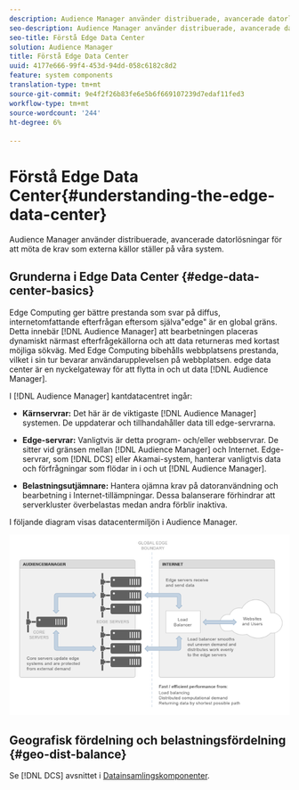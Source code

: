 ```yaml
---
description: Audience Manager använder distribuerade, avancerade datorlösningar för att möta de krav som externa källor ställer på våra system.
seo-description: Audience Manager använder distribuerade, avancerade datorlösningar för att möta de krav som externa källor ställer på våra system.
seo-title: Förstå Edge Data Center
solution: Audience Manager
title: Förstå Edge Data Center
uuid: 4177e666-99f4-453d-94dd-058c6182c8d2
feature: system components
translation-type: tm+mt
source-git-commit: 9e4f2f26b83fe6e5b6f669107239d7edaf11fed3
workflow-type: tm+mt
source-wordcount: '244'
ht-degree: 6%

---
```



# Förstå Edge Data Center{#understanding-the-edge-data-center}

Audience Manager använder distribuerade, avancerade datorlösningar för att möta de krav som externa källor ställer på våra system.

## Grunderna i Edge Data Center {#edge-data-center-basics}

<!-- 

c_compedge.xml

 -->

Edge Computing ger bättre prestanda som svar på diffus, internetomfattande efterfrågan eftersom själva&quot;edge&quot; är en global gräns. Detta innebär [!DNL Audience Manager] att bearbetningen placeras dynamiskt närmast efterfrågekällorna och att data returneras med kortast möjliga sökväg. Med Edge Computing bibehålls webbplatsens prestanda, vilket i sin tur bevarar användarupplevelsen på webbplatsen. edge data center är en nyckelgateway för att flytta in och ut data [!DNL Audience Manager].

I [!DNL Audience Manager] kantdatacentret ingår:

* **Kärnservrar:** Det här är de viktigaste [!DNL Audience Manager] systemen. De uppdaterar och tillhandahåller data till edge-servrarna.

* **Edge-servrar:** Vanligtvis är detta program- och/eller webbservrar. De sitter vid gränsen mellan [!DNL Audience Manager] och Internet. Edge-servrar, som [!DNL DCS] eller Akamai-system, hanterar vanligtvis data och förfrågningar som flödar in i och ut [!DNL Audience Manager].

* **Belastningsutjämnare:** Hantera ojämna krav på datoranvändning och bearbetning i Internet-tillämpningar. Dessa balanserare förhindrar att serverkluster överbelastas medan andra förblir inaktiva.

I följande diagram visas datacentermiljön i Audience Manager.

![](assets/edge_data_center.png)

## Geografisk fördelning och belastningsfördelning {#geo-dist-balance}

Se [!DNL DCS] avsnittet i [Datainsamlingskomponenter](../../reference/system-components/components-data-collection.md).
